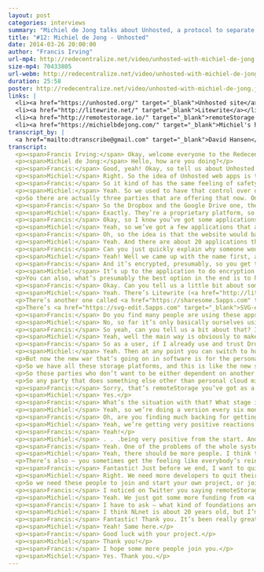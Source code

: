```yaml
---
layout: post
categories: interviews
summary: "Michiel de Jong talks about Unhosted, a protocol to separate web applications from where their data is stored. Plus a call for more developers to work on decentralized technologies, and how to get paid."
title: "#12: Michiel de Jong - Unhosted"
date: 2014-03-26 20:00:00
author: "Francis Irving"
url-mp4: http://redecentralize.net/video/unhosted-with-michiel-de-jong.mp4
size-mp4: 70433805
url-webm: http://redecentralize.net/video/unhosted-with-michiel-de-jong.webm
duration: 25:58
poster: http://redecentralize.net/video/unhosted-with-michiel-de-jong.jpg
links: |
  <li><a href="https://unhosted.org/" target="_blank">Unhosted site</a></li>
  <li><a href="http://litewrite.net/" target="_blank">Litewrite</a></li>
  <li><a href="http://remotestorage.io/" target="_blank">remoteStorage protocol</a></li>
  <li><a href="https://michielbdejong.com/" target="_blank">Michiel's homepage</a></li>
transcript_by: |
  <a href="mailto:dtranscribe@gmail.com" target="_blank">David Hansen</a>
transcript:
  <p><span>Francis Irving:</span> Okay, welcome everyone to the Redecentralize interview with Michiel de Jong, who is from the <a href="https://unhosted.org" target="_blank">Unhosted project</a>. I’m very excited to have him here, because it was actually the first modern-era decentralization project that I heard about. So, hello Michiel!</p>
  <p><span>Michiel de Jong:</span> Hello, how are you doing?</p>
  <p><span>Francis:</span> Good, yeah! Okay, so tell us about Unhosted — what does it do?</p>
  <p><span>Michiel:</span> Right. So the idea of Unhosted web apps is that they are websites that don’t store your user data. So normally when you use a website, it runs on a server that has a database where all your data goes. So you post a photo to the website, it goes into the database of the people who run the website. With an Unhosted website there’s no such database. So there’s still a website that comes from a server, but it comes as static content, and then your browser connects to your own server, which you should have yourself, and it stores the data directly to your server from the browser. So your browser connects to two servers now — one to get the website you’re visiting, and one to your own server which it uses as, say, the database server.</p>
  <p><span>Francis:</span> So it kind of has the same feeling of safety as — sorry to say this — but on say a Windows machine in the 1990s, when you might be running someone’s app but. . . ?</p>
  <p><span>Michiel:</span> Yeah. So we used to have that control over our data when we all installed software and computers came — so it used to be that you have your hard disk where everything happens, and when you want to use software you have to install it on your hard disk. And you have your own files on your hard disk, and nothing ever leaves there unless you send it somewhere else. And we’ve left that paradigm to go to more of a web-based — or a cloud-based — architecture, where all our data is on servers owned by other people. And so to go back to a situation where we can control our data, there’s two or three things you can do — one is to just store everything only on your device; and another thing would be to collaborate with others to have a peer-to-peer database, like a decentralized network where you store your data only with your friends; and the third thing you can do (it’s what we do) is actually the simplest thing, is to say, ‘Well, okay, data’s going to be on servers because it’s just so convenient; you can reinstall your device and the data’s still there, etc.,’ but have a server per user instead of a server per application provider.</p>
  <p>So there are actually three parties that are offering that now. One is Dropbox. They offer dropbox.js, where if you are a Dropbox user there are a few applications that support dropbox.js, where the data goes directly to your Dropbox account. Google Drive also supports it now (cross-origin storage). And then we’re the third one. So we have the <a href="http://remotestorage.io" target="_blank">remoteStorage protocol</a>, which is an open protocol, and which we publish as a nonprofit.</p>
  <p><span>Francis:</span> So the Dropbox and the Google Drive one, they let people write applications that store things on their CORS services, but they’re proprietary and locked in to those services, are they? whereas the remoteStorage is an open protocol?</p>
  <p><span>Michiel:</span> Exactly. They’re a proprietary platform, so Dropbox has the right to kick out any application when they’re not happy with it, and they can change the API when they want, and they are the only provider of Dropbox storage. But for an application environment it’s the same deal, they still don’t have to run a database because each user logs in with their own database, their own remoteStorage. But obviously the idea of the open protocol is that we can have an open market that’s robust against any commercial party defaulting or doing something else than what the users want.</p>
  <p><span>Francis:</span> Okay, so I know you’ve got some applications working already. Can you just talk through, from a user’s point of view, how one of those applications works?</p>
  <p><span>Michiel:</span> Yeah, so we’ve got a few applications that are now being used by a few early adopters. There’s not a lot yet. We don’t have a full platform yet that can replace your Facebook or your iPhone app platform, but the first few applications are there. So you go to the application, and then instead of logging in — like normally to a website you might log in with an email address and a password, but in this case you say ‘Connect to my remoteStorage,’ and then you put in what looks like an email address but it’s actually your storage address. So it’s user@provider. Then what happens is an OAuth dialog — so it redirects you to your own storage provider, asks you to log in, and it asks, ‘Do you allow this application to access your contacts and also read access to your photos?’ for instance, and then if you say ‘Allow’ you’re redirected back to the application — which is just OAuth, it’s the same as when you connect with Facebook or you log in with Twitter or something like that. And then everything else is just the same as using a normal website.</p>
  <p><span>Francis:</span> Oh, so the idea is that the website would basically say it’s using remoteStorage, and then you literally use email, but it has to be one that’s compatible with remoteStorage.</p>
  <p><span>Michiel:</span> Yeah. And there are about 20 applications that support this now, and there’s software you can run to run your own remoteStorage server. There’s also a commercial provider called <a href="https://5apps.com" target="_blank">5apps</a>. They’re a start-up, also part of the Unhosted movement. They’re friends of ours, and they’re offering remoteStorage now to people who want to have it. So you can get an account with them and then go to the unhosted.org website; there’s a list of <a href="https://unhosted.org/apps" target="_blank">example apps</a> which you can try out.</p>
  <p><span>Francis:</span> Can you just quickly explain why someone would want to use hosted storage with Unhosted? I can guess why, but I’m just. . .</p>
  <p><span>Michiel:</span> Yeah! Well we came up with the name first, and then we started thinking about how to build it. So the first idea was to not host anything, to do everything only peer-to-peer, but then we found out that actually a much more viable — and what we thought a better architecture — would be to do per-user hosted. But ‘per-user hosted’ doesn’t sound as intriguing either, so we changed the name.</p>
  <p><span>Francis:</span> And it’s encrypted, presumably, so you get the separation still of the code and the data.</p>
  <p><span>Michiel:</span> It’s up to the application to do encryption at the application level. When applications want to work together — so they want to use the same address book, for instance, then if you have encrypted contacts in your address book then other applications might not be able to use them. So for now the applications can do the encryption at the application level, but at the storage level you can obviously encrypt all you want. You can encrypt the hard drive so that if that server gets raided by some government, that they cannot get to your data.</p>
  <p>You can also, what’s presumably the best option in the end is to host a server in your house, like a FreedomBox, and then you know that the government would need a warrant to get to your data, and that most commercial parties will not be able to get into your house. But we don’t build the encryption into the cross-origin storage protocol, we just define how you can connect an application with a per-user storage server, and then you can do encryption under that level and also on top of it.</p>
  <p><span>Francis:</span> Okay. Can you tell us a little bit about some of the applications, like what the most popular and well-made applications are, ones that maybe people could start using for something straightaway?</p>
  <p><span>Michiel:</span> Yeah. There’s Litewrite (<a href="http://litewrite.net" target="_blank">litewrite.net</a>) which is a simple, minimalistic text editor, so you can take notes, you can write blog posts, you can write letters. And so there are not a lot of formatting options like inserting graphs and stuff like that, but just for editing text and not being distracted, it’s a really cool editor. And it also works very well on smartphones where you can scroll in the list of documents and then click one which you want to edit.</p>
  <p>There’s another one called <a href="https://sharesome.5apps.com" target="_blank">Sharesome</a> which allows you to share photos and other files with people, and it just gives you a URL which you can then share. So you upload something which goes to your storage, and then you get the URL for it.</p>
  <p>There’s <a href="https://svg-edit.5apps.com" target="_blank">SVG-edit</a> which allows you to create diagrams — I bit like, I think it’s called Google Draw in Google Docs where you can create diagrams — and it creates them as .svg and it runs entirely in the browser, and then saves the .svg file to your remoteStorage.</p>
  <p><span>Francis:</span> Do you find many people are using these apps extensively? Or what kind of people is it who are taking them up at the moment?</p>
  <p><span>Michiel:</span> No, so far it’s only basically ourselves using it. We’ve worked on trying out how to build the platform and how to make it possible for app developers to develop apps. And so far we have been working on that, and when app developers have come we’ve worked with them to improve the experience, but there haven’t been a lot of — apart from these 20 apps there haven’t been like any big companies that have said, ‘Okay, we’re going to build our next applications using your protocol.’ It’s mainly been enthusiasts writing these applications. So at this point we have a product more towards app developers and not yet towards end users, but we think that within a year or two, the apps will be there and then end users can also just say, ‘Okay, I’m going to use that for part of the things I do with my computer.’</p>
  <p><span>Francis:</span> So yeah, can you tell us a bit about that? I’m quite intrigued that you just said you were looking for a big company to maybe take it on and use it. So can you tell us the different ways you think you can get a large number of people to start using the apps?</p>
  <p><span>Michiel:</span> Yeah, well the main way is obviously to make it attractive for application developers. So one thing we are doing with the client-side library, which we will be doing, is to include the other two platforms — dropbox.js and the Google Drive JavaScript API — in the library with one common interface, so that if you develop an application and you just want people to be able to use your application, and you want to give them the freedom to use a remoteStorage account, but you don’t want to lose users over that — which is obviously a concern for an application developer saying, ‘Well, I’ll have a very small market if I do that.’ So then you just. . .</p>
  <p><span>Francis:</span> So as a user, if I already use and trust Dropbox I’d just be able to use the app with Dropbox, but then switch later on the same application and use remoteStorage?</p>
  <p><span>Michiel:</span> Yeah. Then at any point you can switch to hosting your own server, or staying with Dropbox if you’re still happy with them, or switching to some other remoteStorage provider. So the other thing we’re thinking — there’s like the free-software movement which wants to keep everything, everybody free (free technology), and there’s also obviously different providers having all kinds of wars over platforms. It used to be mainframes fighting each other for market share, and then the free-software movement started with freedom from mainframe software. Then it was the PC’s hardware. Then in the 90s it became operating systems. And all of those are — we have freedom there now. We cannot have entirely free firmware yet, but we can have Linux as our operating system. We’ve had the browser wars, which were almost lost. It was about to be all Explorer, and then magically that was still won by free software, which we should really be very happy for. So we’ve got several browsers now.</p>
  <p>But now the new war that’s going on in software is for the personal storage. So there’s obviously Dropbox, which we all know, but which we may not think so much about. We are always saying, like, ‘Apple’s about the iPhone and the Mac,’ but if you think about it, all your contacts are synced via iCloud, application data is also synced via iCloud, and if you take a photo it also goes to your iCloud. So iCloud is actually also a personal storage platform just like Dropbox. Then there’s Google Drive, SkyDrive for Microsoft — if you buy a new computer with Windows it asks you to log in with your Microsoft account and offers to store your files on SkyDrive. And even Ubuntu, who are a Linux distribution, are doing Ubuntu One as their storage platform. It used to based on CouchDB, but I mean, it’s a proprietary platform which they want people to store their data on.</p>
  <p>So we have all these storage platforms, and this is like the new software freedom war, right? So we’ve had browsers, we’ve had operating systems; now we have personal web servers. And we are, at this point, the main (that we know of) open proposal in that area, so we think — another war that’s going on is obviously smartphones. So you have iPhone, and Android, Firefox OS, and there I think mobile operators are very interested in not giving away power to the handset providers and the handset operating system providers. So you see like Samsung doing ‘tee-zen’ or Tizen or whatever they call it, and you see a lot of interest in cheap markets, and countries who don’t want to be dependent on the U.S., like Brazil has also pushed LibreOffice a lot, and they’re also now one of the countries adopting Firefox OS.</p>
  <p>So those parties who don’t want to be either dependent on another commercial power, like Nokia doesn’t want to be — well, Nokia’s with Microsoft now, but, for instance Samsung doesn’t want to be dependent on Android, right? And so for them it’s interesting to have something else. And this open platform where they’re not going to lock in users, but they’re going to stop users from being locked into some other power which is their competitor. They were looking to disrupt the market, I think, instead of monetizing it. So I think a party that would like to open up the personal cloud market would be like a mobile provider or a handset manufacturer. It can also be like Vodafone that say, ‘Okay, we’re going to give all our users. . .’ — you’ve seen in Germany big Internet providers now offering ownClouds to their users, so every user gets an ownCloud account. And obviously they’re all looking to make sure that what they offer is valuable, and if people don’t care about where they get their connection anymore, they just care about their cloud provider, then that takes the attention away from what they’re producing.</p>
  <p>So any party that does something else other than personal cloud might want to just create some disruption in that market. And then we’ve got our protocol as an Internet draft now at IETF, and most of these big companies are looking there, and that’s the place they would look for it. So at some point if they want to, they can pick it up and start using it.</p>
  <p><span>Francis:</span> Sorry, that’s remoteStorage you’ve got as a. . . ?</p>
  <p><span>Michiel:</span> Yes.</p>
  <p><span>Francis:</span> What’s the situation with that? What stage is that at, and what’s the process like, just briefly?</p>
  <p><span>Michiel:</span> Yeah, so we’re doing a version every six months. We’re now finalizing the seventh one, which is the third one which we’re doing as an Internet draft, so it’s the <a href="http://tools.ietf.org/html/draft-dejong-remotestorage-02" target="_blank">remotestorage-02</a> filename. And yeah, we’re discussing about how to change the text, we’re versioning it on GitHub, and every six months we publish it and then storage providers can implement it. And we do the remoteStorage.js client library, which is currently the only client so whenever we change the spec it’s easy to change that, but in theory other people could also write their own clients. And then this text. . .</p>
  <p><span>Francis:</span> Oh, are you finding much backing for getting it made into a standard? What would it be like if that. . . ?</p>
  <p><span>Michiel:</span> Yeah, we’re getting very positive reactions always. Also from people who know what they’re talking about, they say — well, like you for instance. . .</p>
  <p><span>Francis:</span> Yeah!</p>
  <p><span>Michiel:</span> . . .being very positive from the start. And I mean, that’s the confirmation you’re getting. Otherwise it’s — normally when you work in a job, you get your salary and then you know you’ve done a good job, and if you get a raise you know you’ve done a very good job, but if you’re working nonprofit then you have to go by the sort of reactions you get.</p>
  <p><span>Francis:</span> Yeah. One of the problems of the whole system at the moment is people don’t really get rewarded for protocols in the same way they get rewarded for making a Snapchat or something, so it’s good to have people like you putting the energy into them.</p>
  <p><span>Michiel:</span> Yeah, there should be more people. I think the main thing is, it’s not that people — obviously if you work nonprofit you’re going to earn less money than if you work in a company, right? And I don’t think that for most people it’s so important to have a lot of money, but it’s just that there’s also a confirmation that you’re doing the right thing, so you have to be really convinced about yourself, I guess, that what you’re doing is worth something to be able to do that. And you see a lot of projects that just go away after a year, which is a pity.</p>
  <p>There’s also — you sometimes get the feeling like everybody’s reinventing the wheel, like everybody starts a project and it’s the same again. I don’t think that’s so much the case; we just see it that way. I think it’s actually probably more in commercial technology where everybody creates another start-up that does local, social things, buying stuff with your friends and stuff, and there are thousands of them that all try to reinvent the same thing. Whereas in free technology we’re way less people, but I think with few people we’re having a big impact on what the future of technology could be.</p>
  <p><span>Francis:</span> Fantastic! Just before we end, I want to quickly ask you what people can do at the moment? Like what do you most need help at, or support in, to make the project work?</p>
  <p><span>Michiel:</span> Right. We need more developers to quit their job and join the revolution! That’s the main thing. That’s the main thing. And it’s easy to get — once somebody says, ‘Okay, I’m going to do this. This is important, and this is what I’m going to work on,’ then it’s very easy to get funding. It’s not so easy to get a market-rate salary. So we’re not going to be able to get the same money that you’d have at a company. But maybe you have got some savings, or you don’t have to drive a car, or especially if you don’t have to commute to an office anymore you don’t have to drive a car.</p>
  <p>So we need these people to join and start your own project, or join some project; join our project. More people should do that, because it’s really important that the world has free technology. And otherwise if you’re — yeah, everybody can of course be aware of this and talk about it. It’s an important issue that we should not forget about, and so if you see somebody using Firefox you can just say, ‘Hey, did you know that’s free software? Do you know what that means, and why it’s important?’ Just make sure that people stay aware of that. But what we mainly need is more developers quitting their jobs and working for free technology.</p>
  <p><span>Francis:</span> I noticed on Twitter you saying remoteStorage is hiring at the moment. Can you tell us a bit about that?</p>
  <p><span>Michiel:</span> Yeah. We just got some more funding from <a href="http://www.nlnet.nl" target="_blank">NLnet</a>. We’re kindly being sponsored by NLnet, which is a Dutch foundation, and <a href="http://www.wauland.de/en" target="_blank">Wau Holland Stiftung</a>, which is a German foundation. And now they just gave some more money, so we’ve said ten euros per hour, which is what — we used to say a thousand euros per month, which is sort of what we live on, and now we say ten euros per hour so it’s more flexible. So somebody could say, ‘Okay, I’m coming for a few weeks,’ doing some work, publishing that, and then you say, ‘Okay, I worked 26 hours,’ and then you just get €260. So that’s the system we’re using now. So if any developer wants to try it out, we’ve got this funding. And we could pay more but then the money would end sooner, and I don’t think. . .</p>
  <p><span>Francis:</span> I have to ask — what kind of foundations are those? Are they really new, or are they like really old ones whose mission happens to fit with what you’re doing?</p>
  <p><span>Michiel:</span> I think NLnet is about 20 years old, but I’m really guessing here now. And Wau Holland Stiftung is probably about 10 years old I think, but they’ve only recently started sponsoring — well, they sponsored WikiLeaks, and they’re now sponsoring us. And so, NLnet came from where the Dutch Internet was sold to a commercial provider, and that was set into a fund to sponsor free Internet projects, and Wau Holland Stiftung was from the legacy of Wau Holland, who was one of the fathers of the Chaos Computer Club. So these foundations are just — and there’s also crowdfunding. If you’re really serious about building free technology then it’s very easy to get started just with your own savings, and then once you’ve got something going you can set up a crowdfunding campaign, and then if people will retweet it and if you’re serious about it and you don’t need a market-rate salary — and you have to say no to the job offers, of course — then yeah, it’s fun work.</p>
  <p><span>Francis:</span> Fantastic! Thank you. It’s been really great talking with you.</p>
  <p><span>Michiel:</span> Yeah! Same here.</p>
  <p><span>Francis:</span> Good luck with your project.</p>
  <p><span>Michiel:</span> Thank you!</p>
  <p><span>Francis:</span> I hope some more people join you.</p>
  <p><span>Michiel:</span> Yes. Thank you.</p>
---
```

